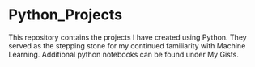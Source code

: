 # Python_Projects
This repository contains the projects I have created using Python. They served as the stepping stone for my continued familiarity with Machine Learning. Additional python notebooks can be found under My Gists.
